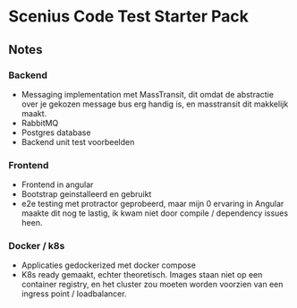 # Scenius Code Test Starter Pack

## Notes

### Backend
- Messaging implementation met MassTransit, dit omdat de abstractie over je gekozen message bus erg handig is, en masstransit dit makkelijk maakt.
- RabbitMQ
- Postgres database
- Backend unit test voorbeelden

### Frontend
- Frontend in angular
- Bootstrap geinstalleerd en gebruikt
- e2e testing met protractor geprobeerd, maar mijn 0 ervaring in Angular maakte dit nog te lastig, ik kwam niet door compile / dependency issues heen. 

### Docker / k8s

- Applicaties gedockerized met docker compose
- K8s ready gemaakt, echter theoretisch. Images staan niet op een container registry, en het cluster zou moeten worden voorzien van een ingress point / loadbalancer.